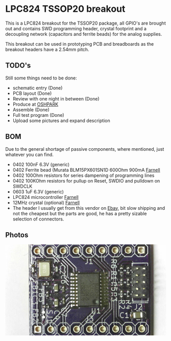 # LPC824 TSSOP20 breakout
This is a LPC824 breakout for the TSSOP20 package, all GPIO's are brought out and contains SWD programming header, crystal footprint and a decoupling network (capacitors and ferrite beads) for the analog supplies.

This breakout can be used in prototyping PCB and breadboards as the breakout headers have a 2.54mm pitch.
## TODO's
Still some things need to be done:
* schematic entry (Done)
* PCB layout (Done)
* Review with one night in between (Done)
* Produce at [OSHPARK](https://oshpark.com/shared_projects/RIWbBn4d)
* Assemble (Done)
* Full test program (Done)
* Upload some pictures and expand description
## BOM
Due to the general shortage of passive components, where mentioned, just whatever you can find.
* 0402 100nF 6.3V (generic)
* 0402 Ferrite bead (Murata BLM15PX601SN1D 600Ohm 900mA [Farnell](https://uk.farnell.com/2840091)
* 0402 100Ohm resistors for series dampening of programming lines
* 0402 100KOhm resistors for pullup on Reset, SWDIO and pulldown on SWDCLK
* 0603 1uF 6.3V (generic)
* LPC824 microcontroller [Farnell](https://uk.farnell.com/2448376)
* 12MHz crystal (optional) [Farnell](https://uk.farnell.com/2853917)
* The header I usually get from this vendor on [Ebay](https://www.ebay.com/usr/yixue2010), bit slow shipping and not the cheapest but the parts are good, he has a pretty sizable selection of connectors. 
## Photos
![V20190121 soldered with leaded solder](media/LPC82X_JDH20_soldered.jpg)

